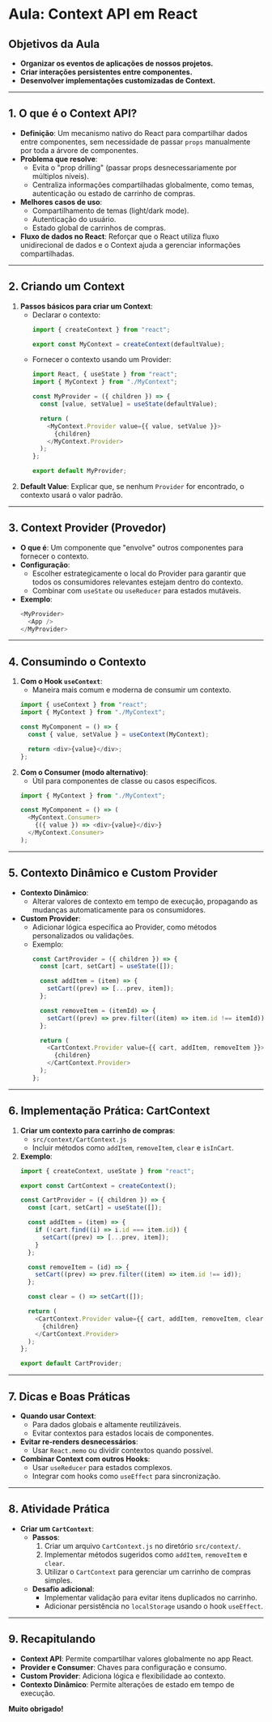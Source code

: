 # Aula: Context API em React

## Objetivos da Aula
- **Organizar os eventos de aplicações de nossos projetos.**
- **Criar interações persistentes entre componentes.**
- **Desenvolver implementações customizadas de Context.**

---

## 1. O que é o Context API?
- **Definição**: Um mecanismo nativo do React para compartilhar dados entre componentes, sem necessidade de passar `props` manualmente por toda a árvore de componentes.
- **Problema que resolve**:
  - Evita o "prop drilling" (passar props desnecessariamente por múltiplos níveis).
  - Centraliza informações compartilhadas globalmente, como temas, autenticação ou estado de carrinho de compras.
- **Melhores casos de uso**:
  - Compartilhamento de temas (light/dark mode).
  - Autenticação do usuário.
  - Estado global de carrinhos de compras.
- **Fluxo de dados no React**: Reforçar que o React utiliza fluxo unidirecional de dados e o Context ajuda a gerenciar informações compartilhadas.

---

## 2. Criando um Context
1. **Passos básicos para criar um Context**:
   - Declarar o contexto:
     ```javascript
     import { createContext } from "react";

     export const MyContext = createContext(defaultValue);
     ```
   - Fornecer o contexto usando um Provider:
     ```javascript
     import React, { useState } from "react";
     import { MyContext } from "./MyContext";

     const MyProvider = ({ children }) => {
       const [value, setValue] = useState(defaultValue);

       return (
         <MyContext.Provider value={{ value, setValue }}>
           {children}
         </MyContext.Provider>
       );
     };

     export default MyProvider;
     ```
2. **Default Value**: Explicar que, se nenhum `Provider` for encontrado, o contexto usará o valor padrão.

---

## 3. Context Provider (Provedor)
- **O que é**: Um componente que "envolve" outros componentes para fornecer o contexto.
- **Configuração**:
  - Escolher estrategicamente o local do Provider para garantir que todos os consumidores relevantes estejam dentro do contexto.
  - Combinar com `useState` ou `useReducer` para estados mutáveis.
- **Exemplo**:
  ```javascript
  <MyProvider>
    <App />
  </MyProvider>
  ```

---

## 4. Consumindo o Contexto
1. **Com o Hook `useContext`**:
   - Maneira mais comum e moderna de consumir um contexto.
   ```javascript
   import { useContext } from "react";
   import { MyContext } from "./MyContext";

   const MyComponent = () => {
     const { value, setValue } = useContext(MyContext);

     return <div>{value}</div>;
   };
   ```
2. **Com o Consumer (modo alternativo)**:
   - Útil para componentes de classe ou casos específicos.
   ```javascript
   import { MyContext } from "./MyContext";

   const MyComponent = () => (
     <MyContext.Consumer>
       {({ value }) => <div>{value}</div>}
     </MyContext.Consumer>
   );
   ```

---

## 5. Contexto Dinâmico e Custom Provider
- **Contexto Dinâmico**:
  - Alterar valores de contexto em tempo de execução, propagando as mudanças automaticamente para os consumidores.
- **Custom Provider**:
  - Adicionar lógica específica ao Provider, como métodos personalizados ou validações.
  - Exemplo:
    ```javascript
    const CartProvider = ({ children }) => {
      const [cart, setCart] = useState([]);

      const addItem = (item) => {
        setCart((prev) => [...prev, item]);
      };

      const removeItem = (itemId) => {
        setCart((prev) => prev.filter((item) => item.id !== itemId));
      };

      return (
        <CartContext.Provider value={{ cart, addItem, removeItem }}>
          {children}
        </CartContext.Provider>
      );
    };
    ```

---

## 6. Implementação Prática: CartContext
1. **Criar um contexto para carrinho de compras**:
   - `src/context/CartContext.js`
   - Incluir métodos como `addItem`, `removeItem`, `clear` e `isInCart`.
2. **Exemplo**:
   ```javascript
   import { createContext, useState } from "react";

   export const CartContext = createContext();

   const CartProvider = ({ children }) => {
     const [cart, setCart] = useState([]);

     const addItem = (item) => {
       if (!cart.find((i) => i.id === item.id)) {
         setCart((prev) => [...prev, item]);
       }
     };

     const removeItem = (id) => {
       setCart((prev) => prev.filter((item) => item.id !== id));
     };

     const clear = () => setCart([]);

     return (
       <CartContext.Provider value={{ cart, addItem, removeItem, clear }}>
         {children}
       </CartContext.Provider>
     );
   };

   export default CartProvider;
   ```

---

## 7. Dicas e Boas Práticas
- **Quando usar Context**:
  - Para dados globais e altamente reutilizáveis.
  - Evitar contextos para estados locais de componentes.
- **Evitar re-renders desnecessários**:
  - Usar `React.memo` ou dividir contextos quando possível.
- **Combinar Context com outros Hooks**:
  - Usar `useReducer` para estados complexos.
  - Integrar com hooks como `useEffect` para sincronização.

---

## 8. Atividade Prática
- **Criar um `CartContext`**:
  - **Passos**:
    1. Criar um arquivo `CartContext.js` no diretório `src/context/`.
    2. Implementar métodos sugeridos como `addItem`, `removeItem` e `clear`.
    3. Utilizar o `CartContext` para gerenciar um carrinho de compras simples.
  - **Desafio adicional**:
    - Implementar validação para evitar itens duplicados no carrinho.
    - Adicionar persistência no `localStorage` usando o hook `useEffect`.

---

## 9. Recapitulando
- **Context API**: Permite compartilhar valores globalmente no app React.
- **Provider e Consumer**: Chaves para configuração e consumo.
- **Custom Provider**: Adiciona lógica e flexibilidade ao contexto.
- **Contexto Dinâmico**: Permite alterações de estado em tempo de execução.

**Muito obrigado!**
